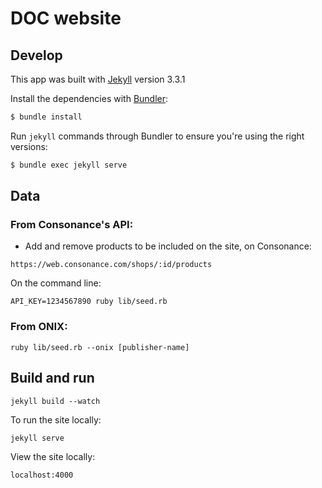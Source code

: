 # DOC website

## Develop

This app was built with [Jekyll](http://jekyllrb.com/) version 3.3.1

Install the dependencies with [Bundler](http://bundler.io/):

~~~bash
$ bundle install
~~~

Run `jekyll` commands through Bundler to ensure you're using the right versions:

~~~bash
$ bundle exec jekyll serve
~~~

## Data 

### From Consonance's API: 

* Add and remove products to be included on the site, on Consonance:

`https://web.consonance.com/shops/:id/products`

On the command line:

`API_KEY=1234567890 ruby lib/seed.rb`

### From ONIX: 

`ruby lib/seed.rb --onix [publisher-name]`

## Build and run

`jekyll build --watch`

To run the site locally:

`jekyll serve`

View the site locally:

`localhost:4000`
